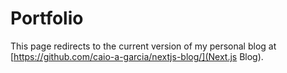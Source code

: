# Portfolio
This page redirects to the current version of my personal blog at [https://github.com/caio-a-garcia/nextjs-blog/](Next.js Blog).
